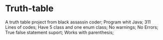 # Truth-table
A truth table project from black assassin coder;
Program whit Java;
311 Lines of codes;
Have 5 class and one enum class;
No warnings;
No Errors;
True false statement suport;
Works with parenthesis;
